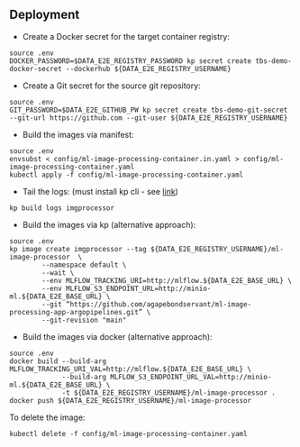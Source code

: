 ## Deployment
* Create a Docker secret for the target container registry:
```
source .env
DOCKER_PASSWORD=$DATA_E2E_REGISTRY_PASSWORD kp secret create tbs-demo-docker-secret --dockerhub ${DATA_E2E_REGISTRY_USERNAME}
```

* Create a Git secret for the source git repository:
```
source .env
GIT_PASSWORD=$DATA_E2E_GITHUB_PW kp secret create tbs-demo-git-secret --git-url https://github.com --git-user ${DATA_E2E_REGISTRY_USERNAME}
```

* Build the images via manifest:
```
source .env
envsubst < config/ml-image-processing-container.in.yaml > config/ml-image-processing-container.yaml
kubectl apply -f config/ml-image-processing-container.yaml
```

* Tail the logs: (must install kp cli - see <a href="https://github.com/vmware-tanzu/kpack-cli/blob/v0.2.0/docs/kp.md">link</a>)
```
kp build logs imgprocessor
```

* Build the images via kp (alternative approach):
```
source .env
kp image create imgprocessor --tag ${DATA_E2E_REGISTRY_USERNAME}/ml-image-processor  \
        --namespace default \
        --wait \
        --env MLFLOW_TRACKING_URI=http://mlflow.${DATA_E2E_BASE_URL} \
        --env MLFLOW_S3_ENDPOINT_URL=http://minio-ml.${DATA_E2E_BASE_URL} \
        --git “https://github.com/agapebondservant/ml-image-processing-app-argopipelines.git” \
        --git-revision "main"
```

* Build the images via docker (alternative approach):
```
source .env
docker build --build-arg MLFLOW_TRACKING_URI_VAL=http://mlflow.${DATA_E2E_BASE_URL} \
             --build-arg MLFLOW_S3_ENDPOINT_URL_VAL=http://minio-ml.${DATA_E2E_BASE_URL} \
             -t ${DATA_E2E_REGISTRY_USERNAME}/ml-image-processor .
docker push ${DATA_E2E_REGISTRY_USERNAME}/ml-image-processor
```

To delete the image:
```
kubectl delete -f config/ml-image-processing-container.yaml
```
